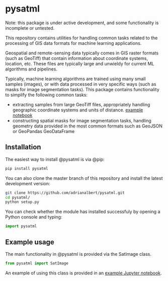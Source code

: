 # pysatml

Note: this package is under active development, and some functionality is incomplete or untested. 

This repository contains utilities for handling common tasks related to the processing of GIS data formats for machine learning applications. 

Geospatial and remote-sensing data typically comes in GIS raster formats (such as GeoTiff) that contain information about coordinate systems, location, etc. These files are typically large and unwieldy for current ML algorithms and pipelines. 

Typically, machine learning algorithms are trained using many small samples (images), or with data processed in very specific ways (such as masks for image segmentation tasks). This package contains functionality to simplify the following common tasks:
* extracting samples from large GeoTiff files, appropriately handling geographic coordinate systems and units of distance. [example notebook](examples/SatImage-tutorial-sampling.ipynb)
* constructing spatial masks for image segmentation tasks, handling geometry data provided in the most common formats such as GeoJSON or GeoPandas GeoDataFrame

## Installation

The easiest way to install @pysatml is via @pip:

```bash
pip install pysatml
```

You can also clone the master branch of this repository and install the latest development version:

```bash
git clone https://github.com/adrianalbert/pysatml.git
cd pysatml/
python setup.py
```

You can check whether the module has installed successfuly by opening a Python console and typing:
```python
import pysatml
```

## Example usage

The main functionality in @pysatml is provided via the SatImage class.  
```python
from pysatml import SatImage
```

An example of using this class is provided in an [example Jupyter notebook](examples/SatImage-tutorial-sampling.ipynb).